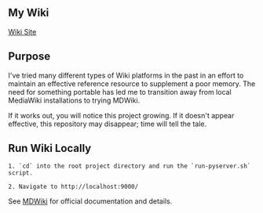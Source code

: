 ## My Wiki

[Wiki Site](http://Cashiuus.github.io/mywiki)


## Purpose

I've tried many different types of Wiki platforms in the past in an effort to maintain an
effective reference resource to supplement a poor memory. The need for something portable
has led me to transition away from local MediaWiki installations to trying MDWiki.

If it works out, you will notice this project growing. If it doesn't appear effective, this
repository may disappear; time will tell the tale.




## Run Wiki Locally

    1. `cd` into the root project directory and run the `run-pyserver.sh` script.

    2. Navigate to http://localhost:9000/




See [MDWiki](http://www.mdwiki.info/) for official documentation and details.
